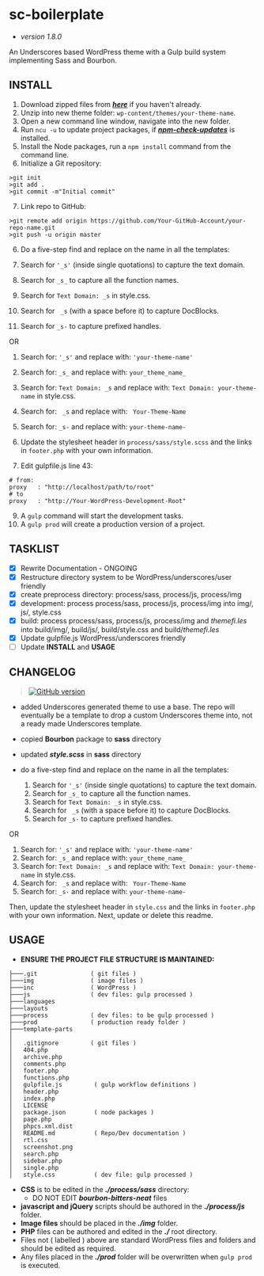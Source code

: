 # **sc-boilerplate** #
* *version 1.8.0*  

An Underscores based WordPress theme with a Gulp build system implementing Sass and Bourbon.

## **INSTALL** ##
1. Download zipped files from ***[here](https://github.com/Surfing-Chef/sc-bourbon-boilerplate/tree/Underscores)*** if you haven't already.
2. Unzip into new theme folder: `wp-content/themes/your-theme-name`.
3. Open a new command line window, navigate into the new folder.
4. Run `ncu -u` to update project packages, if ***[npm-check-updates](https://www.npmjs.com/package/npm-check-updates)*** is installed.
5. Install the Node packages, run a `npm install` command from the command line.
6. Initialize a Git repository:

  ```console
  >git init
  >git add .
  >git commit -m"Initial commit"
  ```  
7. Link repo to GitHub:

  ```console
  >git remote add origin https://github.com/Your-GitHub-Account/your-repo-name.git
  >git push -u origin master
  ```  

6. Do a five-step find and replace on the name in all the templates:

  1. Search for `'_s'` (inside single quotations) to capture the text domain.
  2. Search for `_s_` to capture all the function names.
  3. Search for `Text Domain: _s` in style.css.
  4. Search for <code>&nbsp;\_s</code> (with a space before it) to capture DocBlocks.
  5. Search for `_s-` to capture prefixed handles.

  OR

  1. Search for: `'_s'` and replace with: `'your-theme-name'`
  2. Search for: `_s_` and replace with: `your_theme_name_`
  3. Search for: `Text Domain: _s` and replace with: `Text Domain: your-theme-name` in style.css.
  4. Search for: <code>&nbsp;\_s</code> and replace with: <code>&nbsp;Your-Theme-Name</code>
  5. Search for: `_s-` and replace with: `your-theme-name-`

7. Update the stylesheet header in `process/sass/style.scss` and the links in `footer.php` with your own information.
8. Edit gulpfile.js line 43:  
```console
# from:
proxy   : "http://localhost/path/to/root"
# to
proxy   : "http://Your-WordPress-Development-Root"
```

9. A `gulp` command will start the development tasks.
10. A `gulp prod` will create a production version of a project.  

## TASKLIST ##
- [x] Rewrite Documentation - ONGOING
- [x] Restructure directory system to be WordPress/underscores/user friendly
- [x] create preprocess directory: process/sass, process/js, process/img
- [x] development: process process/sass, process/js, process/img into img/, js/, style.css  
- [x] build: process process/sass, process/js, process/img and *themefi.les* into build/img/, build/js/, build/style.css and build/*themefi.les*
- [x] Update gulpfile.js WordPress/underscores friendly
- [ ] Update **INSTALL** and **USAGE**

## CHANGELOG ##
> [![GitHub version](https://badge.fury.io/gh/surfing-chef%2Fsc-bourbon-boilerplate.svg)](https://badge.fury.io/gh/surfing-chef%2Fsc-bourbon-boilerplate)

- added Underscores generated theme to use a base.  The repo will eventually be a template to drop a custom Underscores theme into, not a ready made Underscores template.
- copied **Bourbon** package to **sass** directory
- updated ***style.scss*** in **sass** directory
- do a five-step find and replace on the name in all the templates:

  1. Search for `'_s'` (inside single quotations) to capture the text domain.
  2. Search for `_s_` to capture all the function names.
  3. Search for `Text Domain: _s` in style.css.
  4. Search for <code>&nbsp;\_s</code> (with a space before it) to capture DocBlocks.
  5. Search for `_s-` to capture prefixed handles.

OR

1. Search for: `'_s'` and replace with: `'your-theme-name'`
2. Search for: `_s_` and replace with: `your_theme_name_`
3. Search for: `Text Domain: _s` and replace with: `Text Domain: your-theme-name` in style.css.
4. Search for: <code>&nbsp;\_s</code> and replace with: <code>&nbsp;Your-Theme-Name</code>
5. Search for: `_s-` and replace with: `your-theme-name-`

Then, update the stylesheet header in `style.css` and the links in `footer.php` with your own information. Next, update or delete this readme.































## **USAGE** ##
- **ENSURE THE PROJECT FILE STRUCTURE IS MAINTAINED:**  

```
├───.git               ( git files )
├───img                ( image files )
├───inc                ( WordPress )
├───js                 ( dev files: gulp processed )
├───languages          
├───layouts             
├───process            ( dev files: to be gulp processed )
├───prod               ( production ready folder )
├───template-parts
│
│   .gitignore         ( git files )
│   404.php
│   archive.php
│   comments.php
│   footer.php
│   functions.php
│   gulpfile.js         ( gulp workflow definitions )
│   header.php
│   index.php
│   LICENSE
│   package.json        ( node packages )
│   page.php
│   phpcs.xml.dist
│   README.md           ( Repo/Dev documentation )
│   rtl.css
│   screenshot.png
│   search.php
│   sidebar.php
│   single.php
│   style.css           ( dev file: gulp processed )

```
- **CSS** is to be edited in the ***./process/sass*** directory:  
  - DO NOT EDIT ***bourbon-bitters-neat*** files  
- **javascript and jQuery** scripts should be authored in the ***./process/js*** folder.
- **Image files** should be placed in the ***./img*** folder.
- **PHP** files can be authored and edited in the ***./*** root directory.
- Files not ( labelled ) above are standard WordPress files and folders and should be edited as required.
- Any files placed in the ***./prod*** folder will be overwritten when `gulp prod` is executed.
